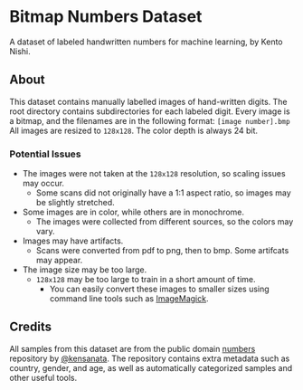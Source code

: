 # Bitmap Numbers Dataset

A dataset of labeled handwritten numbers for machine learning, by Kento Nishi.

## About
This dataset contains manually labelled images of hand-written digits.
The root directory contains subdirectories for each labeled digit.
Every image is a bitmap, and the filenames are in the following format:
``
[image number].bmp
``
All images are resized to ``128x128``. The color depth is always 24 bit.

### Potential Issues
* The images were not taken at the ``128x128`` resolution, so scaling issues may occur.
    * Some scans did not originally have a 1:1 aspect ratio, so images may be slightly stretched.
* Some images are in color, while others are in monochrome.
    * The images were collected from different sources, so the colors may vary.
* Images may have artifacts.
    * Scans were converted from pdf to png, then to bmp. Some artifcats may appear.
* The image size may be too large.
    * ``128x128`` may be too large to train in a short amount of time.
        * You can easily convert these images to smaller sizes using command line tools such as [ImageMagick](https://www.imagemagick.org/).

## Credits
All samples from this dataset are from the public domain [numbers](https://github.com/kensanata/numbers) repository by [@kensanata](https://github.com/kensanata). The repository contains extra metadata such as country, gender, and age, as well as automatically categorized samples and other useful tools.